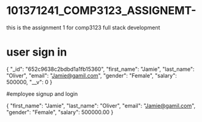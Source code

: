 # 101371241_COMP3123_ASSIGNEMT-

this is the assignment 1 for comp3123 full stack development

# user sign in

{
   "_id": "652c9638c2bdbd1a1fb15360",
   "first_name": "Jamie",
   "last_name": "Oliver",
   "email": "Jamie@gamil.com",
   "gender": "Female",
   "salary": 500000,
   "__v": 0
}

#employee signup and login

{
  "first_name": "Jamie",
  "last_name": "Oliver",
  "email": "Jamie@gamil.com",
  "gender": "Female",
  "salary": 500000.00
}